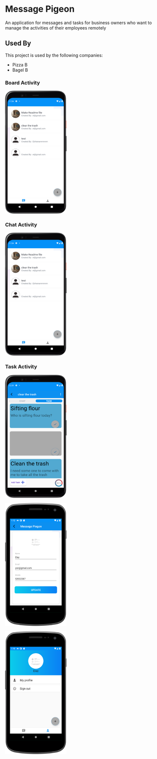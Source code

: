 
# Message Pigeon


An application for messages and tasks for business owners who want to manage the activities of their employees remotely
## Used By

This project is used by the following companies:

- Pizza B
- Bagel B

<h3>Board Activity</h3
  
<img src="Screenshot_20221031_135440.png" 
     width="200" 
     height="400" />
     
  <h3>Chat Activity</h3
  
  <img src="Screenshot_20221031_135440.png" 
     width="200" 
     height="400" />
     
  <h3>Task Activity</h3
  
  <img src="task activity.png" 
     width="200" 
     height="400" />
     
   <img src="edit_profile_activity.png" 
     width="200" 
     height="400" /> 
     
   <img src="profile_activity.png" 
     width="200" 
     height="400" />   
   
